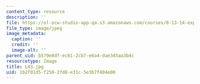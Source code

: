 ```yaml
---
content_type: resource
description: ''
file: https://ol-ocw-studio-app-qa.s3.amazonaws.com/courses/8-13-14-experimental-physics-i-ii-junior-lab-fall-2016-spring-2017/1b2f01d5f2502fd8e31c5e3b7f404e00_L43.jpg
file_type: image/jpeg
image_metadata:
  caption: ''
  credit: ''
  image-alt: ''
parent_uid: b579e8df-ec61-2cb7-e6a4-dae345aa3b4c
resourcetype: Image
title: L43.jpg
uid: 1b2f01d5-f250-2fd8-e31c-5e3b7f404e00
---
```

